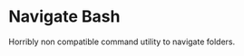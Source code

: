# Navigate Bash
Horribly non compatible command utility to navigate folders.

<!-- Example gif:
![]() -->